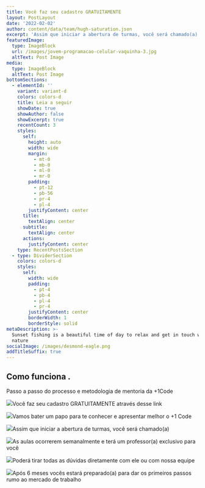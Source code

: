 ```yaml
---
title: Você faz seu cadastro GRATUITAMENTE
layout: PostLayout
date: '2022-02-02'
author: content/data/team/hugh-saturation.json
excerpt: 'Assim que iniciar a abertura de turmas, você será chamado(a)'
featuredImage:
  type: ImageBlock
  url: /images/jovem-programacao-celular-vaquinha-3.jpg
  altText: Post Image
media:
  type: ImageBlock
  altText: Post Image
bottomSections:
  - elementId: ''
    variant: variant-d
    colors: colors-d
    title: Leia a seguir
    showDate: true
    showAuthor: false
    showExcerpt: true
    recentCount: 3
    styles:
      self:
        height: auto
        width: wide
        margin:
          - mt-0
          - mb-0
          - ml-0
          - mr-0
        padding:
          - pt-12
          - pb-56
          - pr-4
          - pl-4
        justifyContent: center
      title:
        textAlign: center
      subtitle:
        textAlign: center
      actions:
        justifyContent: center
    type: RecentPostsSection
  - type: DividerSection
    colors: colors-d
    styles:
      self:
        width: wide
        padding:
          - pt-4
          - pb-4
          - pl-4
          - pr-4
        justifyContent: center
        borderWidth: 1
        borderStyle: solid
metaDescription: >-
  Sunset fishing is a beautiful time of day to relax and get in touch with
  nature
socialImage: /images/desmond-eagle.png
addTitleSuffix: true
---
```

## Como funciona **.**

Passo a passo do processo e metodologia de mentoria da +1Code

![](http://www.mais1code.com.br/images/consent1.png)Você faz seu cadastro GRATUITAMENTE através desse link

![](http://www.mais1code.com.br/images/music.png)Vamos bater um papo para te conhecer e apresentar melhor o +1 Code

![](http://www.mais1code.com.br/images/pro.png)Assim que iniciar a abertura de turmas, você será chamado(a)

![](http://www.mais1code.com.br/images/graduation.png)As aulas ocorrerem semanalmente e terá um professor(a) exclusivo para você

![](http://www.mais1code.com.br/images/campaign%201.png)Poderá tirar todas as dúvidas diretamente com ele ou com nossa equipe

![](http://www.mais1code.com.br/images/trophy.png)Após 6 meses vocês estará preparado(a) para dar os primeiros passos rumo ao mercado de trabalho





